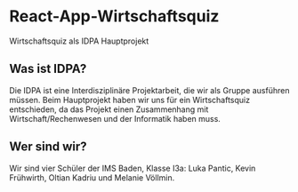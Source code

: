 # React-App-Wirtschaftsquiz
Wirtschaftsquiz als IDPA Hauptprojekt

## Was ist IDPA?
Die IDPA ist eine Interdisziplinäre Projektarbeit, die wir als Gruppe ausführen müssen. Beim Hauptprojekt haben wir uns für ein Wirtschaftsquiz entschieden, da das Projekt einen Zusammenhang mit Wirtschaft/Rechenwesen und der Informatik haben muss.

## Wer sind wir?
Wir sind vier Schüler der IMS Baden, Klasse I3a: Luka Pantic, Kevin Frühwirth, Oltian Kadriu und Melanie Völlmin. 
